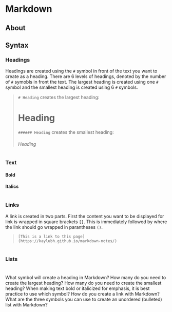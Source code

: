 # Markdown

## About

## Syntax
### Headings
Headings are created using the `#` symbol in front of the text you want to create as a heading. There are 6 levels of headings, denoted by the number of `#` symobls in front the text. The largest heading is created using one `#` symbol and the smallest heading is created using 6 `#` symbols.
>```# Heading``` creates the largest heading:
># Heading
>```###### Heading``` creates the smallest heading:
>###### Heading
#
### Text
#### Bold
#### Italics
#
### Links
A link is created in two parts. First the content you want to be displayed for link is wrapped in square brackets `[]`. This is immediately followed by where the link should go wrapped in parantheses `()`.
>```[This is a link to this page](https://kaylubh.github.io/markdown-notes/)```
#
### Lists
#
#
What symbol will create a heading in Markdown?
How many do you need to create the largest heading?
How many do you need to create the smallest heading?
When making text bold or italicized for emphasis, it is best practice to use which symbol?
How do you create a link with Markdown?
What are the three symbols you can use to create an unordered (bulleted) list with Markdown?